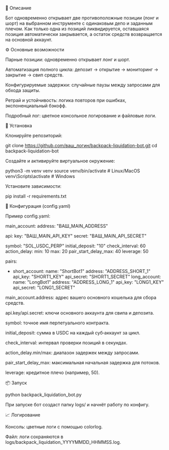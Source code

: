 📖 Описание

Бот одновременно открывает две противоположные позиции (лонг и шорт) на выбранном инструменте с одинаковым депо и заданным плечом. Как только одна из позиций ликвидируется, оставшаяся позиция автоматически закрывается, а остаток средств возвращается на основной аккаунт.

⚙️ Основные возможности

Парные позиции: одновременно открывает лонг и шорт.

Автоматизация полного цикла: депозит → открытие → мониторинг → закрытие → свип средств.

Конфигурируемые задержки: случайные паузы между запросами для обхода защиты.

Ретрай и устойчивость: логика повторов при ошибках, экспоненциальный бэкофф.

Подробный лог: цветное консольное логирование и файловые логи.

🚀 Установка

Клонируйте репозиторий:

git clone https://github.com/ваш_логин/backpack-liquidation-bot.git
cd backpack-liquidation-bot

Создайте и активируйте виртуальное окружение:

python3 -m venv venv
source venv/bin/activate   # Linux/MacOS
venv\\Scripts\\activate  # Windows

Установите зависимости:

pip install -r requirements.txt

🔧 Конфигурация (config.yaml)

Пример config.yaml:

main_account:
  address: "ВАШ_MAIN_ADDRESS"

api:
  key: "ВАШ_MAIN_API_KEY"
  secret: "ВАШ_MAIN_API_SECRET"

symbol: "SOL_USDC_PERP"
initial_deposit: "10"
check_interval: 60
action_delay:
  min: 10
  max: 20
pair_start_delay_max: 40
leverage: 50

pairs:
  - short_account:
      name: "ShortBot1"
      address: "ADDRESS_SHORT_1"
      api_key: "SHORT1_KEY"
      api_secret: "SHORT1_SECRET"
    long_account:
      name: "LongBot1"
      address: "ADDRESS_LONG_1"
      api_key: "LONG1_KEY"
      api_secret: "LONG1_SECRET"

main_account.address: адрес вашего основного кошелька для сбора средств.

api.key/api.secret: ключи основного аккаунта для свипа и депозита.

symbol: точное имя перпетуального контракта.

initial_deposit: сумма в USDC на каждый суб‑аккаунт за цикл.

check_interval: интервал проверки позиций в секундах.

action_delay.min/max: диапазон задержек между запросами.

pair_start_delay_max: максимальная начальная задержка для потоков.

leverage: кредитное плечо (например, 50).

📦 Запуск

python backpack_liquidation_bot.py

При запуске бот создаст папку logs/ и начнёт работу по конфигу.

📈 Логирование

Консоль: цветные логи с помощью colorlog.

Файл: логи сохраняются в logs/backpack_liquidation_YYYYMMDD_HHMMSS.log.
